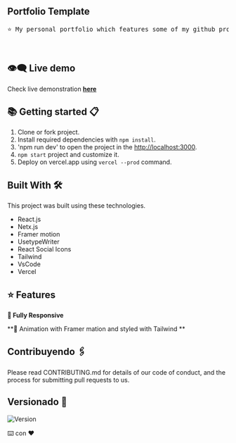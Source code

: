 
<h2>Portfolio Template</h2>
<center>
<pre>
⭐ My personal portfolio which features some of my github projects as well as my resume and technical skills.
</pre>
</center>
<br/>

## :eye_speech_bubble: Live demo

Check live demonstration <a href="https://portfolio-app-pearl-xi.vercel.app/"><strong>here</strong></a>



## :books: Getting started 📋 

1. Clone or fork project.
2. Install required dependencies with `npm install`.
3. 'npm run dev' to open the project in the [http://localhost:3000](http://localhost:3000).
4. `npm start` project and customize it.
5. Deploy on vercel.app using `vercel --prod` command.


## Built With 🛠️

This project was built using these technologies.

- React.js
- Netx.js
- Framer motion
- UsetypeWriter
- React Social Icons
- Tailwind
- VsCode
- Vercel


## :star: Features 

**📱 Fully Responsive**

**🎨 Animation with Framer mation and styled with Tailwind **


## Contribuyendo 🖇️ 

Please read CONTRIBUTING.md for details of our code of conduct, and the process for submitting pull requests to us.


## Versionado 📌

![Version](https://badge.fury.io/gh/tterb%2FHyde.svg)

⌨️ con ❤️

